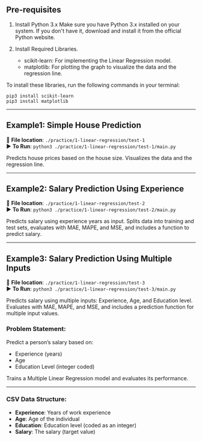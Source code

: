 ## Pre-requisites

1. Install Python 3.x
   Make sure you have Python 3.x installed on your system. If you don't have it, download and install it from the official Python website.

2. Install Required Libraries.
   - scikit-learn: For implementing the Linear Regression model.
   - matplotlib: For plotting the graph to visualize the data and the regression line.

To install these libraries, run the following commands in your terminal:

```
pip3 install scikit-learn
pip3 install matplotlib
```

---

## Example1: Simple House Prediction

📁 **File location**: `./practice/1-linear-regression/test-1`  
▶️ **To Run**: `python3 ./practice/1-linear-regression/test-1/main.py`

Predicts house prices based on the house size. Visualizes the data and the regression line.

---

## Example2: Salary Prediction Using Experience

📁 **File location**: `./practice/1-linear-regression/test-2`  
▶️ **To Run**: `python3 ./practice/1-linear-regression/test-2/main.py`

Predicts salary using experience years as input. Splits data into training and test sets, evaluates with MAE, MAPE, and MSE, and includes a function to predict salary.

---

## Example3: Salary Prediction Using Multiple Inputs

📁 **File location**: `./practice/1-linear-regression/test-3`  
▶️ **To Run**: `python3 ./practice/1-linear-regression/test-3/main.py`

Predicts salary using multiple inputs: Experience, Age, and Education level. Evaluates with MAE, MAPE, and MSE, and includes a prediction function for multiple input values.

### **Problem Statement**:

Predict a person’s salary based on:

- Experience (years)
- Age
- Education Level (integer coded)

Trains a Multiple Linear Regression model and evaluates its performance.

---

### **CSV Data Structure**:

- **Experience**: Years of work experience
- **Age**: Age of the individual
- **Education**: Education level (coded as an integer)
- **Salary**: The salary (target value)
